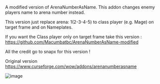 A modified version of ArenaNumberAsName. This addon changes enemy players name to arena number instead.

This version just replace arena: 1(2-3-4-5) to class player (e.g. Mage) on target frame and on Nameplates.

If you want the Class player only on target frame take this version : https://github.com/Macumbatbc/ArenaNumberAsName-modified

All the credit go to snapx for this version !

Original version
https://www.curseforge.com/wow/addons/arenanumberasname


![image](https://user-images.githubusercontent.com/85767653/124672063-b52d6f80-deb6-11eb-9f17-b667a5811ee4.png)
